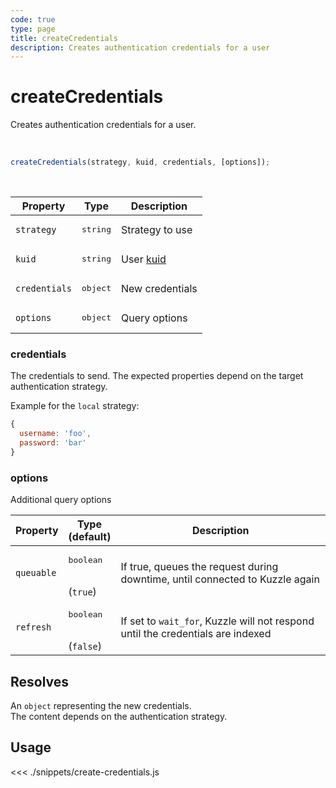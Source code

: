 ```yaml
---
code: true
type: page
title: createCredentials
description: Creates authentication credentials for a user
---
```


# createCredentials

Creates authentication credentials for a user.

<br />

```js
createCredentials(strategy, kuid, credentials, [options]);
```

<br />

| Property | Type | Description |
| --- | --- | --- |
| `strategy` | <pre>string</pre> | Strategy to use |
| `kuid` | <pre>string</pre> | User [kuid](/core/1/guides/essentials/user-authentication/#kuzzle-user-identifier-kuid) |
| `credentials` | <pre>object</pre> | New credentials |
| `options` | <pre>object</pre> | Query options |

### credentials

The credentials to send. The expected properties depend on the target authentication strategy.

Example for the `local` strategy:

```js
{
  username: 'foo',
  password: 'bar'
}
```

### options

Additional query options

| Property | Type<br />(default) | Description |
| --- | --- | --- |
| `queuable` | <pre>boolean</pre><br />(`true`) | If true, queues the request during downtime, until connected to Kuzzle again |
| `refresh` | <pre>boolean</pre><br />(`false`) | If set to `wait_for`, Kuzzle will not respond until the credentials are indexed |

## Resolves

An `object` representing the new credentials.  
The content depends on the authentication strategy.

## Usage

<<< ./snippets/create-credentials.js

